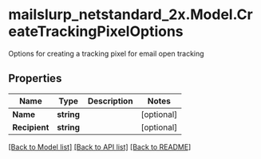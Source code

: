 # mailslurp_netstandard_2x.Model.CreateTrackingPixelOptions
Options for creating a tracking pixel for email open tracking

## Properties

Name | Type | Description | Notes
------------ | ------------- | ------------- | -------------
**Name** | **string** |  | [optional] 
**Recipient** | **string** |  | [optional] 

[[Back to Model list]](../README#documentation-for-models) [[Back to API list]](../README#documentation-for-api-endpoints) [[Back to README]](../README)

